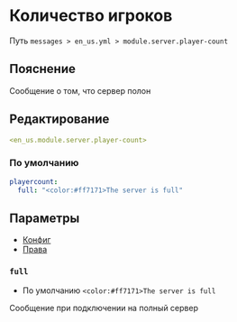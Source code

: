# Количество игроков
Путь `messages > en_us.yml > module.server.player-count`

## Пояснение
Сообщение о том, что сервер полон

## Редактирование
```yaml
<en_us.module.server.player-count>
```

### По умолчанию
```yaml
playercount:
  full: "<color:#ff7171>The server is full"
```

## Параметры

- [Конфиг](/en/config/module/server/playercount/)
- [Права](/en/permissions/module/server/playercount/)

### `full`
- По умолчанию `<color:#ff7171>The server is full`

Сообщение при подключении на полный сервер

